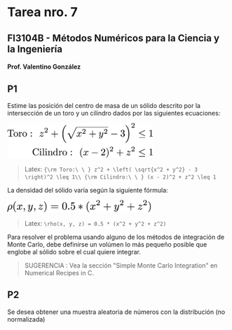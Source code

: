 # Tarea nro. 7
## FI3104B - Métodos Numéricos para la Ciencia y la Ingeniería
#### Prof. Valentino González

## P1

Estime las posición del centro de masa de un sólido descrito por la intersección
de un toro y un cilindro dados por las siguientes ecuaciones:

<img src="eqs/solid.png" height="80px"/>

> Latex: `{\rm Toro:\ \ } z^2 + \left( \sqrt{x^2 + y^2} - 3 \right)^2 \leq 1\\ {\rm Cilindro:\ \ } (x - 2)^2 + z^2 \leq 1`

La densidad del sólido varía según la siguiente fórmula:

<img src="eqs/densidad.png" height="28px"/>

> Latex: `\rho(x, y, z) = 0.5 * (x^2 + y^2 + z^2)`

Para resolver el problema usando alguno de los métodos de integración de Monte
Carlo, debe definirse un volúmen lo más pequeño posible que englobe al sólido
sobre el cual quiere integrar.

> SUGERENCIA : Vea la sección "Simple Monte Carlo Integration" en Numerical Recipes in
> C.

## P2

Se desea obtener una muestra aleatoria de números con la distribución (no
normalizada)
